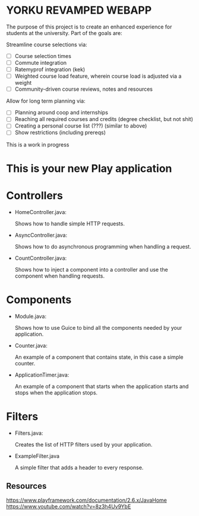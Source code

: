 YORKU REVAMPED WEBAPP
=====================

The purpose of this project is to create an enhanced experience for students at the university.
Part of the goals are:

Streamline course selections via:

- [ ] Course selection times
- [ ] Commute integration
- [ ] Ratemyprof integration (kek)
- [ ] Weighted course load feature, wherein course load is adjusted via  a weight
- [ ] Community-driven course reviews, notes and resources

Allow for long term planning via:

-[ ] Planning around coop and internships
-[ ] Reaching all required courses and credits (degree checklist, but not shit)
-[ ] Creating a personal course list (???) (similar to above)
-[ ] Show restrictions (including prereqs)

This is a work in progress



This is your new Play application
=================================

Controllers
===========

- HomeController.java:

  Shows how to handle simple HTTP requests.

- AsyncController.java:

  Shows how to do asynchronous programming when handling a request.

- CountController.java:

  Shows how to inject a component into a controller and use the component when
  handling requests.

Components
==========

- Module.java:

  Shows how to use Guice to bind all the components needed by your application.

- Counter.java:

  An example of a component that contains state, in this case a simple counter.

- ApplicationTimer.java:

  An example of a component that starts when the application starts and stops
  when the application stops.

Filters
=======

- Filters.java:

  Creates the list of HTTP filters used by your application.

- ExampleFilter.java

  A simple filter that adds a header to every response.


## Resources
https://www.playframework.com/documentation/2.6.x/JavaHome
https://www.youtube.com/watch?v=8z3h4Uv9YbE
